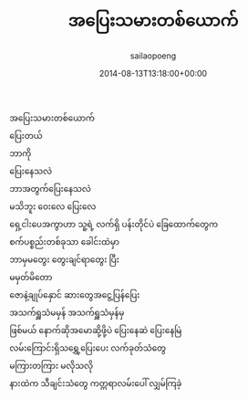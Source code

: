 ﻿---
_last_editor_used_jetpack: block-editor
_publicize_job_id: "59329947504"
_wp_old_date: "2021-06-08"
author: sailaopoeng
categories:
  - poems
date: "2014-08-13T13:18:00+00:00"
parent_post_id: null
post_id: "56"
timeline_notification: "1623105313"
title: အပြေးသမားတစ်ယောက်
url: /2014/08/13/အပြေးသမားတစ်ယောက်/

---
အပြေးသမားတစ်ယောက်  
ပြေးတယ်  
ဘာကို  
ပြေးနေသလဲ  
ဘာအတွက်ပြေးနေသလဲ  
မသိဘူး ဝေးလေ ပြေးလေ  
ရှေ့ငါးပေအကွာဟာ သူ့ရဲ့ လက်ရှိ ပန်းတိုင်ပဲ ခြေထောက်တွေက  
စက်ပစ္စည်းတစ်ခုသာ ခေါင်းထဲမှာ  
ဘာမှမတွေး တွေးချင်ရာတွေး ပြီး  
မမှတ်မိတော  
ဇောနဲ့ချုပ်နှောင် ဆားတွေအငွေ့ပြန်ပြေး  
အသက်ရှူသံမမှန် အသက်ရှူသံမှန်မှ  
ဖြစ်မယ် နောက်ဆိုအမောဆို့ဖို့ပဲ ပြေးနေဆဲ ပြေးနေမြဲ  
လမ်းကြောင်းရှိသရွှေ့ပြေးပေး လက်ခုတ်သံတွေ  
မကြားတကြား မလိုသလို  
နားထဲက သီချင်းသံတွေ ကတ္တရာလမ်းပေါ် လျှမ်ကြခဲ့  
ကျွမ်းထိုးမှောက်ခုန် ပြီးတော့ ပန်းတိုင်တွေ  
မလိုချင်တော့ဘူး ပန်းတိုင်ကို မျှော် ဘ၀ဆိုတာ  
လုံးနေသ၍ ပတ်ချာချာလည်ပြေး နွားကြီး  
တိုင်ပတ်သလို ပြေး ကိုယ်ဘာသာ  
ညှဉ်းဆဲမှုဟာ ကိုယ်ကိုယ်တိုင်ရွေးချယ်မှု ဟုတ်မဟုတ်  
ပြေးနေဆဲ ပြေးနေမြဲ ရှိသမျှသွေးကြောတွေ  
ခုန်ပေါက် လက်ကျန်အသက်ဓာတ်နဲ့ အပြေးသမားတစ်ယောက်  
ပြေးတယ် ဘာကို ပြေးသလဲ ဘာအတွက်လဲ မသိတော့

ဂျွန် ၆၊ ၂၀၁၄ ၃နာရီ၄၃မိနစ် ညနေ

